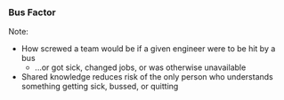 <!-- .slide: data-background="resources/bus-factor.gif" -->

### Bus Factor <!-- .element: class="bus-factor-logo" -->

Note:

- How screwed a team would be if a given engineer were to be hit by a bus
    + ...or got sick, changed jobs, or was otherwise unavailable
- Shared knowledge reduces risk of the only person who understands something getting sick, bussed, or quitting
